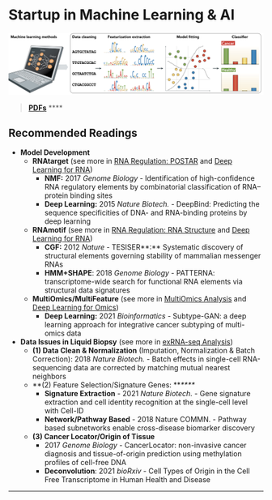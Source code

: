 # Startup in Machine Learning & AI

![4 steps in Machine Learning](<../../.gitbook/assets/machine learning steps.png>)

> [**PDFs**](https://cloud.tsinghua.edu.cn/d/07d2b19d6b284ebea5ea/?p=%2F3.%20AI\&mode=list) ****&#x20;

## **Recommended Readings**

* **Model Development**
  * **RNAtarget** (see more in [RNA Regulation: POSTAR](../rna/postar.md) and [Deep Learning for RNA](deep-learning-for-rna.md))
    * **NMF:** 2017 _Genome Biology_ - Identification of high-confidence RNA regulatory elements by combinatorial classification of RNA–protein binding sites
    * **Deep Learning:** 2015 _Nature Biotech._ - DeepBind: Predicting the sequence specificities of DNA- and RNA-binding proteins by deep learning
  * **RNAmotif**  (see more in [RNA Regulation: RNA Structure](../rna/rna-structure.md) and [Deep Learning for RNA](deep-learning-for-rna.md))
    * **CGF:** 2012 _Nature_  - TESISER**:** Systematic discovery of structural elements governing stability of mammalian messenger RNAs
    * **HMM+SHAPE**: 2018 _Genome Biology_ - PATTERNA: transcriptome-wide search for functional RNA elements via structural data signatures
  * **MultiOmics/MultiFeature** (see more in [MultiOmics Analysis](../med/multiomics-analysis.md) and [Deep Learning for Omics](deep-learning-for-omics.md))
    * **Deep Learning:** 2021 _Bioinformatics_ - Subtype-GAN: a deep learning approach for integrative cancer subtyping of multi-omics data
* **Data Issues in Liquid Biopsy**  (see more in [exRNA-seq Analysis](../med/exrna-seq-analysis.md))
  * **(1) Data Clean & Normalization** (Imputation, Normalization & Batch Correction): 2018 _Nature Biotech._ - Batch effects in single-cell RNA-sequencing data are corrected by matching mutual nearest neighbors
  * **(2) Feature Selection/Signature Genes: **_****_&#x20;
    * **Signature Extraction** - 2021 _Nature Biotech._ - Gene signature extraction and cell identity recognition at the single-cell level with Cell-ID
    * **Network/Pathway Based** - 2018 Nature COMMN. - Pathway based subnetworks enable cross-disease biomarker discovery
  * **(3) Cancer Locator/Origin of Tissue**&#x20;
    * 2017 _Genome Biology_ - CancerLocator: non-invasive cancer diagnosis and tissue-of-origin prediction using methylation profiles of cell-free DNA
    * **Deconvolution**: 2021 _bioRxiv_ - Cell Types of Origin in the Cell Free Transcriptome in Human Health and Disease

****

